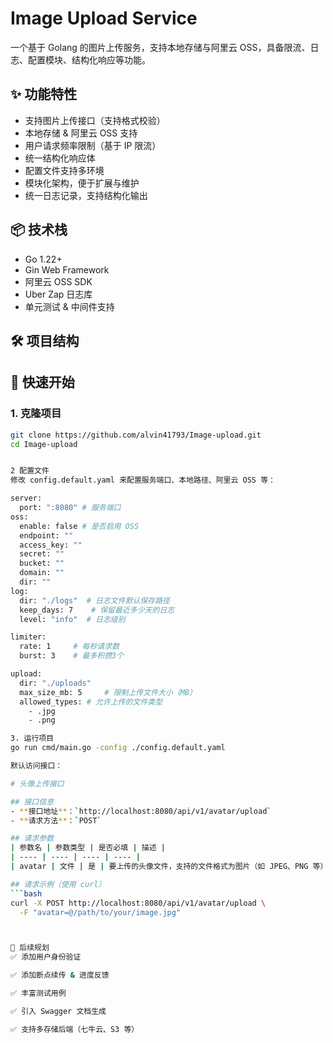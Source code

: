 # Image Upload Service

一个基于 Golang 的图片上传服务，支持本地存储与阿里云 OSS，具备限流、日志、配置模块、结构化响应等功能。

## ✨ 功能特性

- 支持图片上传接口（支持格式校验）
- 本地存储 & 阿里云 OSS 支持
- 用户请求频率限制（基于 IP 限流）
- 统一结构化响应体
- 配置文件支持多环境
- 模块化架构，便于扩展与维护
- 统一日志记录，支持结构化输出

## 📦 技术栈

- Go 1.22+
- Gin Web Framework
- 阿里云 OSS SDK
- Uber Zap 日志库
- 单元测试 & 中间件支持

## 🛠️ 项目结构



## 🚀 快速开始

### 1. 克隆项目

```bash
git clone https://github.com/alvin41793/Image-upload.git
cd Image-upload


2 配置文件
修改 config.default.yaml 来配置服务端口、本地路径、阿里云 OSS 等：

server:
  port: ":8080" # 服务端口
oss:
  enable: false # 是否启用 OSS
  endpoint: ""
  access_key: ""
  secret: ""
  bucket: ""
  domain: ""
  dir: ""
log:
  dir: "./logs"  # 日志文件默认保存路径
  keep_days: 7    # 保留最近多少天的日志
  level: "info"  # 日志级别

limiter:
  rate: 1     # 每秒请求数
  burst: 3    # 最多积攒3个

upload:
  dir: "./uploads"
  max_size_mb: 5     # 限制上传文件大小（MB）
  allowed_types: # 允许上传的文件类型
    - .jpg
    - .png

3. 运行项目
go run cmd/main.go -config ./config.default.yaml

默认访问接口：

# 头像上传接口

## 接口信息
- **接口地址**：`http://localhost:8080/api/v1/avatar/upload`
- **请求方法**：`POST`

## 请求参数
| 参数名 | 参数类型 | 是否必填 | 描述 |
| ---- | ---- | ---- | ---- |
| avatar | 文件 | 是 | 要上传的头像文件，支持的文件格式为图片（如 JPEG、PNG 等） |

## 请求示例（使用 curl）
```bash
curl -X POST http://localhost:8080/api/v1/avatar/upload \
  -F "avatar=@/path/to/your/image.jpg"



🧹 后续规划
✅ 添加用户身份验证

✅ 添加断点续传 & 进度反馈

✅ 丰富测试用例

✅ 引入 Swagger 文档生成

✅ 支持多存储后端（七牛云、S3 等）





